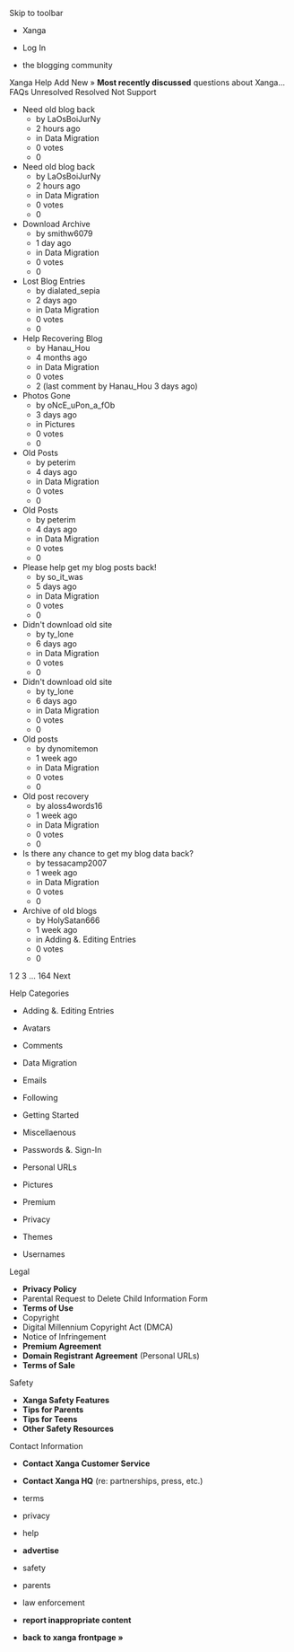 Skip to toolbar

*   Xanga

*   Log In

*   the blogging community

Xanga Help Add New » **Most recently discussed** questions about Xanga… FAQs Unresolved Resolved Not Support

*   Need old blog back
    *   by LaOsBoiJurNy
    *   2 hours ago
    *   in Data Migration
    *   0 votes
    *   0
*   Need old blog back
    *   by LaOsBoiJurNy
    *   2 hours ago
    *   in Data Migration
    *   0 votes
    *   0
*   Download Archive
    *   by smithw6079
    *   1 day ago
    *   in Data Migration
    *   0 votes
    *   0
*   Lost Blog Entries
    *   by dialated\_sepia
    *   2 days ago
    *   in Data Migration
    *   0 votes
    *   0
*   Help Recovering Blog
    *   by Hanau\_Hou
    *   4 months ago
    *   in Data Migration
    *   0 votes
    *   2 (last comment by Hanau\_Hou 3 days ago)
*   Photos Gone
    *   by oNcE\_uPon\_a\_fOb
    *   3 days ago
    *   in Pictures
    *   0 votes
    *   0
*   Old Posts
    *   by peterim
    *   4 days ago
    *   in Data Migration
    *   0 votes
    *   0
*   Old Posts
    *   by peterim
    *   4 days ago
    *   in Data Migration
    *   0 votes
    *   0
*   Please help get my blog posts back!
    *   by so\_it\_was
    *   5 days ago
    *   in Data Migration
    *   0 votes
    *   0
*   Didn't download old site
    *   by ty\_lone
    *   6 days ago
    *   in Data Migration
    *   0 votes
    *   0
*   Didn't download old site
    *   by ty\_lone
    *   6 days ago
    *   in Data Migration
    *   0 votes
    *   0
*   Old posts
    *   by dynomitemon
    *   1 week ago
    *   in Data Migration
    *   0 votes
    *   0
*   Old post recovery
    *   by aloss4words16
    *   1 week ago
    *   in Data Migration
    *   0 votes
    *   0
*   Is there any chance to get my blog data back?
    *   by tessacamp2007
    *   1 week ago
    *   in Data Migration
    *   0 votes
    *   0
*   Archive of old blogs
    *   by HolySatan666
    *   1 week ago
    *   in Adding &. Editing Entries
    *   0 votes
    *   0

1 2 3 ... 164 Next

Help Categories

*   Adding &. Editing Entries
*   Avatars
*   Comments
*   Data Migration
*   Emails
*   Following
*   Getting Started
*   Miscellaenous

*   Passwords &. Sign-In
*   Personal URLs
*   Pictures
*   Premium
*   Privacy
*   Themes
*   Usernames

Legal

*   **Privacy Policy**
*   Parental Request to Delete Child Information Form
*   **Terms of Use**
*   Copyright
*   Digital Millennium Copyright Act (DMCA)
*   Notice of Infringement
*   **Premium Agreement**
*   **Domain Registrant Agreement** (Personal URLs)
*   **Terms of Sale**

Safety

*   **Xanga Safety Features**
*   **Tips for Parents**
*   **Tips for Teens**
*   **Other Safety Resources**

Contact Information

*   **Contact Xanga Customer Service**
*   **Contact Xanga HQ** (re: partnerships, press, etc.)

*   terms
*   privacy
*   help
*   **advertise**

*   safety
*   parents
*   law enforcement
*   **report inappropriate content**

*   **back to xanga frontpage »**